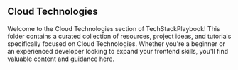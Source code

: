 ## Cloud Technologies

Welcome to the Cloud Technologies section of TechStackPlaybook! This folder contains a curated collection of resources, project ideas, and tutorials specifically focused on Cloud Technologies. Whether you're a beginner or an experienced developer looking to expand your frontend skills, you'll find valuable content and guidance here.

